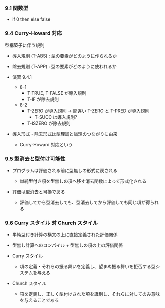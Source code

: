 ### 9.1 関数型

* if 0 then else false


### 9.4 Curry-Howard 対応

型構築子に伴う規則

* 導入規則 (T-ABS) : 型の要素がどのように作られるか
* 除去規則 (T-APP) : 型の要素がどのように使われるか

* 演習 9.4.1
  * 8-1
    * T-TRUE, T-FALSE が導入規則
    * T-IF が除去規則
  * 8-2
    * T-ZERO が導入規則 -> 間違い T-ZERO と T-PRED が導入規則
      * T-SUCC は導入規則?
    * T-ISZERO が除去規則


* 導入形式・除去形式は型理論と論理のつながりに由来
  * Curry-Howard 対応という

### 9.5 型消去と型付け可能性

* プログラムは評価される前に型無しの形式に戻される
  * 単純型付き項を型無しの項へ移す消去関数によって形式化される

* 評価は型消去と可換である
  * 評価してから型消去しても、型消去してから評価しても同じ項が得られる

### 9.6 Curry スタイル 対 Church スタイル

* 単純型付き計算の構文の上に直接定義された評価関係
* 型無し計算へのコンパイル + 型無しの項の上の評価関係

* Curry スタイル
  * 項の定義・それらの振る舞いを定義し、望まぬ振る舞いを拒否する型システムを与える

* Church スタイル
  * 項を定義し、正しく型付けされた項を識別し、それらに対してのみ意味を与えることである
